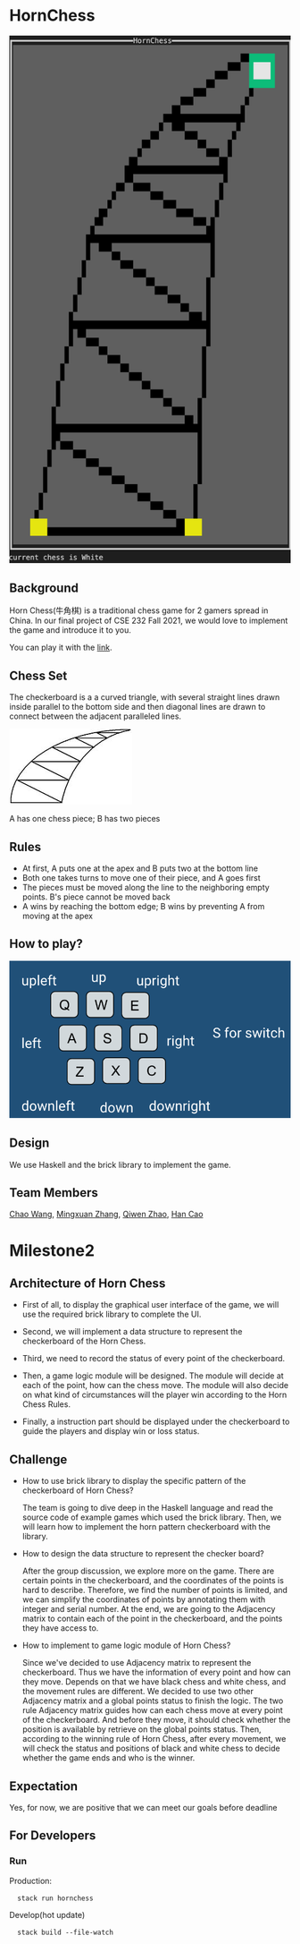 # HornChess
![avatar](./assets/main-interface.png)

## Background
Horn Chess(牛角棋) is a traditional chess game for 2 gamers spread in China. In our final project of CSE 232 Fall 2021, we would love to implement the game and introduce it to you.

You can play it with the [link](https://glukkazan.github.io/breakthrough/horn-chess.htm).

## Chess Set
The checkerboard is a a curved triangle, with several straight lines drawn inside parallel to the bottom side and then diagonal lines are drawn to connect between the adjacent paralleled lines.

![avatar](./assets/220px-horn-chess.jpg)

A has one chess piece; B has two pieces

## Rules
- At first, A puts one at the apex and B puts two at the bottom line
- Both one takes turns to move one of their piece, and A goes first
- The pieces must be moved along the line to the neighboring empty points. B's piece cannot be moved back
- A wins by reaching the bottom edge; B wins by preventing A from moving at the apex

## How to play?
![avatar](./assets/buttons.png)

## Design
We use Haskell and the brick library to implement the game.

## Team Members
[Chao Wang](https://github.com/Gandalfthegreat), [Mingxuan Zhang](https://github.com/johncheunghust), [Qiwen Zhao](https://github.com/ReynoldZhao), [Han Cao](https://github.com/caoh18)

# Milestone2

## Architecture of Horn Chess

* First of all, to display the graphical user interface of the game, we will use the required brick library to complete the UI.  
* Second, we will implement a data structure to represent the checkerboard of the Horn Chess. 

* Third, we need to record the status of every point of the checkerboard.
* Then, a game logic module will be designed. The module will decide at each of the point, how can the chess move. The module will also decide on what kind of circumstances will the player win according to the Horn Chess Rules.
* Finally, a instruction part should be displayed under the checkerboard to guide the players and display win or loss status.

## Challenge

* How to use brick library to display the specific pattern of the checkerboard of Horn Chess?

  The team is going to dive deep in the Haskell language and read the source code of example games which used the brick library. Then, we will learn how to implement the horn pattern checkerboard with the library.

* How to design the data structure to represent the checker board?

  After the group discussion, we explore more on the game. There are certain points in the checkerboard, and the coordinates of the points is hard to describe. Therefore, we find the number of points is limited, and we can simplify the coordinates of points by annotating them with integer and serial number. At the end, we are going to the Adjacency matrix to contain each of the point in the checkerboard, and the points they have access to.

* How to implement to game logic module of Horn Chess?

  Since we've decided to use Adjacency matrix to represent the checkerboard. Thus we have the information of every point and how can they move. Depends on that we have black chess and white chess, and the movement rules are different. We decided to use two other Adjacency matrix and a global points status to finish the logic. The two rule Adjacency matrix guides how can each chess move at every point of the checkerboard. And before they move, it should check whether the position is available by retrieve on the global points status. Then, according to the winning rule of Horn Chess, after every movement, we will check the status and positions of black and white chess to decide whether the game ends and who is the winner.

## Expectation

Yes, for now, we are positive that we can meet our goals before deadline



## For Developers


### Run
Production:
```
  stack run hornchess
```
Develop(hot update)
```
  stack build --file-watch
```